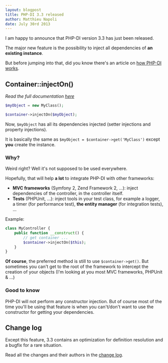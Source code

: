 ```yaml
---
layout: blogpost
title: PHP-DI 3.3 released
author: Matthieu Napoli
date: July 30rd 2013
---
```


I am happy to announce that PHP-DI version 3.3 has just been released.

The major new feature is the possibility to inject all dependencies of **an existing instance**.

But before jumping into that, did you know there's an article on [how PHP-DI works](../doc/how-it-works.md).

## Container::injectOn()

*Read the full documentation [here](../doc/inject-on-instance.md)*

```php
$myObject = new MyClass();

$container->injectOn($myObject);
```

Now, `$myObject` has all its dependencies injected (setter injections and property injections).

It is basically the same as `$myObject = $container->get('MyClass')` except **you** create the instance.

### Why?

Weird right? Well it's not supposed to be used everywhere.

Hopefully, that will help **a lot** to integrate PHP-DI with other frameworks:

- **MVC frameworks** (Symfony 2, Zend Framework 2, …): inject dependencies of the controller, in the controller itself.
- **Tests** (PHPUnit, …): inject tools in your test class, for example a logger, a timer (for performance test), **the entity manager** (for integration tests), …

Example:

```php
class MyController {
    public function __construct() {
        // get container ...
        $container->injectOn($this);
    }
}
```

**Of course**, the preferred method is still to use `$container->get()`. But sometimes you can't get to the root of the framework to intercept the creation of your objects (I'm looking at you most MVC frameworks, PHPUnit & …)

### Good to know

PHP-DI will not perform any constructor injection. But of course most of the time you'll be using that feature is when you can't/don't want to use the constructor for getting your dependencies.


## Change log

Except this feature, 3.3 contains an optimization for definition resolution and a bugfix for a rare situation.

Read all the changes and their authors in the [change log](../change-log.md).
